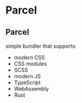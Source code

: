 # Parcel

## Parcel

simple bundler that supports:

- modern CSS
- CSS modules
- SCSS
- modern JS
- TypeScript
- WebAssembly
- Rust
